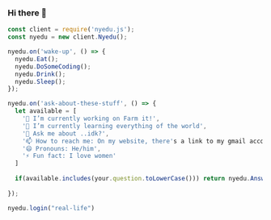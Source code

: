 ### Hi there 👋

<!--
**nyeduHu/nyeduHu** is a ✨ _special_ ✨ repository because its `README.md` (this file) appears on your GitHub profile.
-->
```js
const client = require('nyedu.js');
const nyedu = new client.Nyedu();

nyedu.on('wake-up', () => {
  nyedu.Eat();
  nyedu.DoSomeCoding();
  nyedu.Drink();
  nyedu.Sleep();
});

nyedu.on('ask-about-these-stuff', () => {
  let available = [
    '🔭 I’m currently working on Farm it!',
    '🌱 I’m currently learning everything of the world',
    '💬 Ask me about ..idk?',
    '📫 How to reach me: On my website, there's a link to my gmail account',
    '😄 Pronouns: He/him',
    '⚡ Fun fact: I love women'
  ]
  
  if(available.includes(your.question.toLowerCase())) return nyedu.AnswerYourQuestion();
  
});

nyedu.login("real-life")
```

